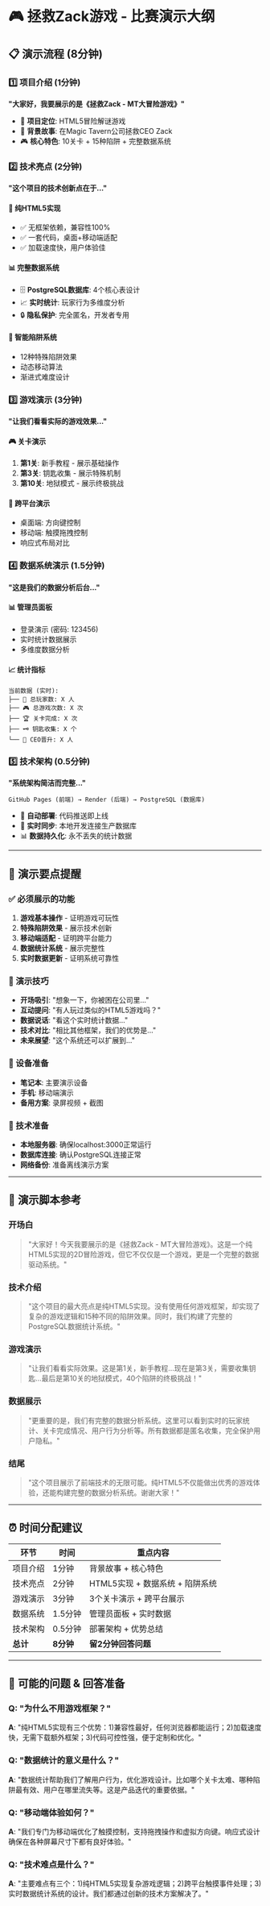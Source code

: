 # 🎮 拯救Zack游戏 - 比赛演示大纲

## 📋 演示流程 (8分钟)

### 1️⃣ 项目介绍 (1分钟)
**"大家好，我要展示的是《拯救Zack - MT大冒险游戏》"**

- 🎯 **项目定位**: HTML5冒险解谜游戏
- 🏢 **背景故事**: 在Magic Tavern公司拯救CEO Zack
- 🎮 **核心特色**: 10关卡 + 15种陷阱 + 完整数据系统

### 2️⃣ 技术亮点 (2分钟)
**"这个项目的技术创新点在于..."**

#### 🔧 纯HTML5实现
- ✅ 无框架依赖，兼容性100%
- ✅ 一套代码，桌面+移动端适配
- ✅ 加载速度快，用户体验佳

#### 📊 完整数据系统
- 🗄️ **PostgreSQL数据库**: 4个核心表设计
- 📈 **实时统计**: 玩家行为多维度分析
- 🔒 **隐私保护**: 完全匿名，开发者专用

#### 🎯 智能陷阱系统
- 12种特殊陷阱效果
- 动态移动算法
- 渐进式难度设计

### 3️⃣ 游戏演示 (3分钟)
**"让我们看看实际的游戏效果..."**

#### 🎮 关卡演示
1. **第1关**: 新手教程 - 展示基础操作
2. **第3关**: 钥匙收集 - 展示特殊机制
3. **第10关**: 地狱模式 - 展示终极挑战

#### 📱 跨平台演示
- 桌面端: 方向键控制
- 移动端: 触摸拖拽控制
- 响应式布局对比

### 4️⃣ 数据系统演示 (1.5分钟)
**"这是我们的数据分析后台..."**

#### 📊 管理员面板
- 登录演示 (密码: 123456)
- 实时统计数据展示
- 多维度数据分析

#### 📈 统计指标
```
当前数据 (实时):
├── 👥 总玩家数: X 人
├── 🎮 总游戏次数: X 次  
├── 🏆 关卡完成: X 次
├── 🗝️ 钥匙收集: X 个
└── 👑 CEO晋升: X 人
```

### 5️⃣ 技术架构 (0.5分钟)
**"系统架构简洁而完整..."**

```
GitHub Pages (前端) → Render (后端) → PostgreSQL (数据库)
```

- 🚀 **自动部署**: 代码推送即上线
- 🔄 **实时同步**: 本地开发连接生产数据库
- 📊 **数据持久化**: 永不丢失的统计数据

---

## 🎯 演示要点提醒

### ✅ 必须展示的功能
1. **游戏基本操作** - 证明游戏可玩性
2. **特殊陷阱效果** - 展示技术创新
3. **移动端适配** - 证明跨平台能力
4. **数据统计系统** - 展示完整性
5. **实时数据更新** - 证明系统可靠性

### 🎨 演示技巧
- **开场吸引**: "想象一下，你被困在公司里..."
- **互动提问**: "有人玩过类似的HTML5游戏吗？"
- **数据说话**: "看这个实时统计数据..."
- **技术对比**: "相比其他框架，我们的优势是..."
- **未来展望**: "这个系统还可以扩展到..."

### 📱 设备准备
- **笔记本**: 主要演示设备
- **手机**: 移动端演示
- **备用方案**: 录屏视频 + 截图

### 🔧 技术准备
- **本地服务器**: 确保localhost:3000正常运行
- **数据库连接**: 确认PostgreSQL连接正常
- **网络备份**: 准备离线演示方案

---

## 🎤 演示脚本参考

### 开场白
> "大家好！今天我要展示的是《拯救Zack - MT大冒险游戏》。这是一个纯HTML5实现的2D冒险游戏，但它不仅仅是一个游戏，更是一个完整的数据驱动系统。"

### 技术介绍
> "这个项目的最大亮点是纯HTML5实现。没有使用任何游戏框架，却实现了复杂的游戏逻辑和15种不同的陷阱效果。同时，我们构建了完整的PostgreSQL数据统计系统。"

### 游戏演示
> "让我们看看实际效果。这是第1关，新手教程...现在是第3关，需要收集钥匙...最后是第10关的地狱模式，40个陷阱的终极挑战！"

### 数据展示
> "更重要的是，我们有完整的数据分析系统。这里可以看到实时的玩家统计、关卡完成情况、用户行为分析等。所有数据都是匿名收集，完全保护用户隐私。"

### 结尾
> "这个项目展示了前端技术的无限可能。纯HTML5不仅能做出优秀的游戏体验，还能构建完整的数据分析系统。谢谢大家！"

---

## ⏰ 时间分配建议

| 环节 | 时间 | 重点内容 |
|------|------|----------|
| 项目介绍 | 1分钟 | 背景故事 + 核心特色 |
| 技术亮点 | 2分钟 | HTML5实现 + 数据系统 + 陷阱系统 |
| 游戏演示 | 3分钟 | 3个关卡演示 + 跨平台展示 |
| 数据系统 | 1.5分钟 | 管理员面板 + 实时数据 |
| 技术架构 | 0.5分钟 | 部署架构 + 优势总结 |
| **总计** | **8分钟** | **留2分钟回答问题** |

---

## 🎯 可能的问题 & 回答准备

### Q: "为什么不用游戏框架？"
**A**: "纯HTML5实现有三个优势：1)兼容性最好，任何浏览器都能运行；2)加载速度快，无需下载额外框架；3)代码可控性强，便于定制和优化。"

### Q: "数据统计的意义是什么？"
**A**: "数据统计帮助我们了解用户行为，优化游戏设计。比如哪个关卡太难、哪种陷阱最有效、用户在哪里流失等。这是产品迭代的重要依据。"

### Q: "移动端体验如何？"
**A**: "我们专门为移动端优化了触摸控制，支持拖拽操作和虚拟方向键。响应式设计确保在各种屏幕尺寸下都有良好体验。"

### Q: "技术难点是什么？"
**A**: "主要难点有三个：1)纯HTML5实现复杂游戏逻辑；2)跨平台触摸事件处理；3)实时数据统计系统的设计。我们都通过创新的技术方案解决了。" 
